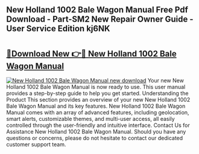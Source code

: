 ## New Holland 1002 Bale Wagon Manual Free Pdf Download - Part-SM2 New Repair Owner Guide - User Service Edition kj6NK

# <h2><a href="http://bc94431.oget.top/?id=New+Holland+1002+Bale+Wagon+Manual">🔗Download New 👉🔴 New Holland 1002 Bale Wagon Manual</a></h2>

[![New Holland 1002 Bale Wagon Manual new download](https://i.imgur.com/5g1atiW.png)](http://bc94431.oget.top/?id=New+Holland+1002+Bale+Wagon+Manual)
Your new New Holland 1002 Bale Wagon Manual is now ready to use. This user manual provides a step-by-step guide to help you get started. Understanding the Product This section provides an overview of your new New Holland 1002 Bale Wagon Manual and its key features. New Holland 1002 Bale Wagon Manual comes with an array of advanced features, including geolocation, smart alerts, customizable themes, and multi-user access, all easily controlled through the user-friendly and intuitive interface. Contact Us for Assistance New Holland 1002 Bale Wagon Manual. Should you have any questions or concerns, please do not hesitate to contact our dedicated customer support team.
